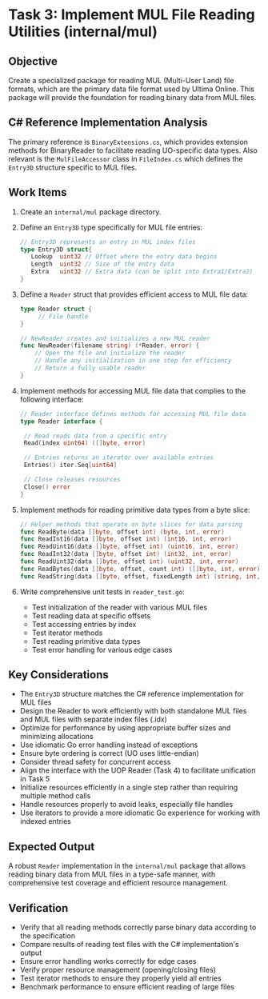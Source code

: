 # Task 3: Implement MUL File Reading Utilities (internal/mul)

## Objective

Create a specialized package for reading MUL (Multi-User Land) file formats, which are the primary data file format used by Ultima Online. This package will provide the foundation for reading binary data from MUL files.

## C# Reference Implementation Analysis

The primary reference is `BinaryExtensions.cs`, which provides extension methods for BinaryReader to facilitate reading UO-specific data types. Also relevant is the `MulFileAccessor` class in `FileIndex.cs` which defines the `Entry3D` structure specific to MUL files.

## Work Items

1. Create an `internal/mul` package directory.

2. Define an `Entry3D` type specifically for MUL file entries:

   ```go
   // Entry3D represents an entry in MUL index files
   type Entry3D struct{
      Lookup  uint32 // Offset where the entry data begins
      Length  uint32 // Size of the entry data
      Extra   uint32 // Extra data (can be split into Extra1/Extra2)
   }
   ```

3. Define a `Reader` struct that provides efficient access to MUL file data:

   ```go
   type Reader struct {
        // File handle
   }

   // NewReader creates and initializes a new MUL reader
   func NewReader(filename string) (*Reader, error) {
       // Open the file and initialize the reader
       // Handle any initialization in one step for efficiency
       // Return a fully usable reader
   }
   ```

4. Implement methods for accessing MUL file data that complies to the following interface:

   ```go
   // Reader interface defines methods for accessing MUL file data
   type Reader interface {

   	// Read reads data from a specific entry
   	Read(index uint64) ([]byte, error)

   	// Entries returns an iterator over available entries
   	Entries() iter.Seq[uint64]

   	// Close releases resources
   	Close() error
   }
   ```

5. Implement methods for reading primitive data types from a byte slice:

   ```go
   // Helper methods that operate on byte slices for data parsing
   func ReadByte(data []byte, offset int) (byte, int, error)
   func ReadInt16(data []byte, offset int) (int16, int, error)
   func ReadUint16(data []byte, offset int) (uint16, int, error)
   func ReadInt32(data []byte, offset int) (int32, int, error)
   func ReadUint32(data []byte, offset int) (uint32, int, error)
   func ReadBytes(data []byte, offset, count int) ([]byte, int, error)
   func ReadString(data []byte, offset, fixedLength int) (string, int, error)
   ```

6. Write comprehensive unit tests in `reader_test.go`:
   - Test initialization of the reader with various MUL files
   - Test reading data at specific offsets
   - Test accessing entries by index
   - Test iterator methods
   - Test reading primitive data types
   - Test error handling for various edge cases

## Key Considerations

- The `Entry3D` structure matches the C# reference implementation for MUL files
- Design the Reader to work efficiently with both standalone MUL files and MUL files with separate index files (.idx)
- Optimize for performance by using appropriate buffer sizes and minimizing allocations
- Use idiomatic Go error handling instead of exceptions
- Ensure byte ordering is correct (UO uses little-endian)
- Consider thread safety for concurrent access
- Align the interface with the UOP Reader (Task 4) to facilitate unification in Task 5
- Initialize resources efficiently in a single step rather than requiring multiple method calls
- Handle resources properly to avoid leaks, especially file handles
- Use iterators to provide a more idiomatic Go experience for working with indexed entries

## Expected Output

A robust `Reader` implementation in the `internal/mul` package that allows reading binary data from MUL files in a type-safe manner, with comprehensive test coverage and efficient resource management.

## Verification

- Verify that all reading methods correctly parse binary data according to the specification
- Compare results of reading test files with the C# implementation's output
- Ensure error handling works correctly for edge cases
- Verify proper resource management (opening/closing files)
- Test iterator methods to ensure they properly yield all entries
- Benchmark performance to ensure efficient reading of large files
